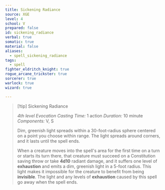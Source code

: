```yaml
---
title: Sickening Radiance
source: XGE
level: 4
school: V
prepared: false
id: sickening_radiance
verbal: true
somatic: true
material: false
aliases:
  - spell_sickening_radiance
tags:
  - spell
fighter_eldritch_knight: true
rogue_arcane_trickster: true
sorcerer: true
warlock: true
wizard: true

---
```

>[!tip] Sickening Radiance
>
> *4th level Evocation*
> *Casting Time:* 1 action
> *Duration:* 10 minute
> *Components:* V, S
>
>Dim, greenish light spreads within a 30-foot-radius sphere centered on a point you choose within range. The light spreads around corners, and it lasts until the spell ends.
>
>When a creature moves into the spell's area for the first time on a turn or starts its turn there, that creature must succeed on a Constitution saving throw or take **4d10** radiant damage, and it suffers one level of **exhaustion** and emits a dim, greenish light in a 5-foot radius. This light makes it impossible for the creature to benefit from being **invisible**. The light and any levels of **exhaustion** caused by this spell go away when the spell ends.
>

